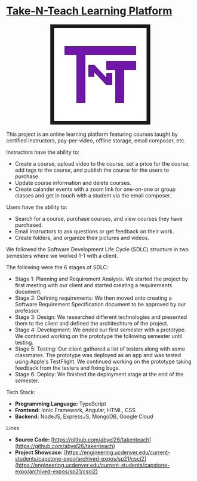 # [Take-N-Teach Learning Platform](https://engineering.ucdenver.edu/current-students/capstone-expo/archived-expos/sp21/csci2)
<p align="center">
<a href="https://engineering.ucdenver.edu/current-students/capstone-expo/archived-expos/sp21/csci2" target="_blank"><img src="thumbnail_image.png" 
alt="IMAGE ALT TEXT HERE" width="248"  border="10"/></a>
 </p>
 
This project is an online learning platform featuring courses taught by certified instructors, pay-per-video, offline storage, email composer, etc.

Instructors have the ability to:
* Create a course, upload video to the course, set a price for the course, add tags to the course, and publish the course for the users to purchase.
* Update course information and delete courses. 
* Create calander events with a zoom link for one-on-one or group classes and get in touch with a student via the email composer.

Users have the ability to:
* Search for a course, purchase courses, and view courses they have purchased.
* Email instructors to ask questions or get feedback on their work.
* Create folders, and organize their pictures and videos.

We followed the Software Development Life Cycle (SDLC) structure in two semesters where we worked 1-1 with a client.

The following were the 6 stages of SDLC:
* Stage 1: Planning and Requirement Analysis. We started the project by first meeting with our client and started creating a requirements document. 
* Stage 2: Defining requirements: We then moved onto creating a Software Requirement Specification document to be approved by our professor. 
* Stage 3: Design: We researched different technologies and presented them to the client and defined the architechture of the project.
* Stage 4: Development: We ended our first semester with a prototype. We continued working on the prototype the following semester until testing.
* Stage 5: Testing: Our client gathered a list of testers along with some classmates. The prototype was deployed as an app and was tested using Apple's TestFlight. We continued working on the prototype taking feedback from the testers and fixing bugs.
* Stage 6: Deploy: We finished the deployment stage at the end of the semester. 

Tech Stack:
* **Programming Language:** TypeScript
* **Frontend:** Ionic Framework, Angular, HTML, CSS
* **Backend:** NodeJS, ExpressJS, MongoDB, Google Cloud

Links
* **Source Code:** [https://github.com/abyel26/takenteach](https://github.com/abyel26/takenteach)
* **Project Showcase:** [https://engineering.ucdenver.edu/current-students/capstone-expo/archived-expos/sp21/csci2](https://engineering.ucdenver.edu/current-students/capstone-expo/archived-expos/sp21/csci2)
